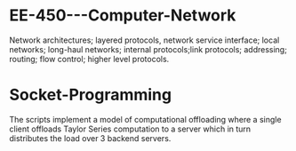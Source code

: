# EE-450---Computer-Network
Network architectures; layered protocols, network service interface; local networks; long-haul networks; internal protocols;link protocols; addressing; routing; flow control; higher level protocols.

# Socket-Programming
The scripts implement a model of computational offloading where a single
client offloads Taylor Series computation to a server which in turn distributes the load
over 3 backend servers.
